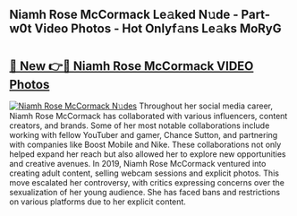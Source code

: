 ## Niamh Rose McCormack Le𝚊ked N𝚞de - Part-w0t Video Photos - Hot Onlyf𝚊ns Le𝚊ks MoRyG

# <h2><a href="http://ab33461.deff.icu/?id=Niamh+Rose+McCormack">🔗 New 👉🔴 Niamh Rose McCormack VIDEO Photos</a></h2>

[![Niamh Rose McCormack N𝚞des](https://i.imgur.com/rIISA9y.gif)](http://ab33461.deff.icu/?id=Niamh+Rose+McCormack)
Throughout her social media career, Niamh Rose McCormack has collaborated with various influencers, content creators, and brands. Some of her most notable collaborations include working with fellow YouTuber and gamer, Chance Sutton, and partnering with companies like Boost Mobile and Nike. These collaborations not only helped expand her reach but also allowed her to explore new opportunities and creative avenues. In 2019, Niamh Rose McCormack ventured into creating adult content, selling webcam sessions and explicit photos. This move escalated her controversy, with critics expressing concerns over the sexualization of her young audience. She has faced bans and restrictions on various platforms due to her explicit content.
